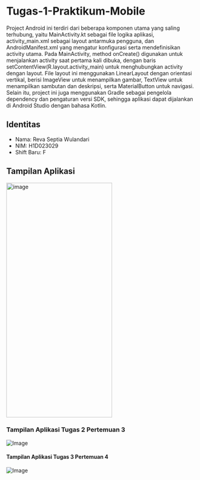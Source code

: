 # Tugas-1-Praktikum-Mobile
Project Android ini terdiri dari beberapa komponen utama yang saling terhubung, yaitu MainActivity.kt sebagai file logika aplikasi, activity_main.xml sebagai layout antarmuka pengguna, dan AndroidManifest.xml yang mengatur konfigurasi serta mendefinisikan activity utama. Pada MainActivity, method onCreate() digunakan untuk menjalankan activity saat pertama kali dibuka, dengan baris setContentView(R.layout.activity_main) untuk menghubungkan activity dengan layout. File layout ini menggunakan LinearLayout dengan orientasi vertikal, berisi ImageView untuk menampilkan gambar, TextView untuk menampilkan sambutan dan deskripsi, serta MaterialButton untuk navigasi. Selain itu, project ini juga menggunakan Gradle sebagai pengelola dependency dan pengaturan versi SDK, sehingga aplikasi dapat dijalankan di Android Studio dengan bahasa Kotlin.

## Identitas
- Nama: Reva Septia Wulandari  
- NIM: H1D023029  
- Shift Baru: F 

## Tampilan Aplikasi
<img width="279" height="618" alt="image" src="https://github.com/user-attachments/assets/97e0eea4-6dad-4ef7-b4f0-d07a83458d04" />

### Tampilan Aplikasi Tugas 2 Pertemuan 3
![Image](https://github.com/user-attachments/assets/4a22e1f9-dd77-48ae-8fcd-12415616bb26)

#### Tampilan Aplikasi Tugas 3 Pertemuan 4
![Image](https://github.com/user-attachments/assets/591f87b9-cd65-41b8-85d1-37bf61b5f824)

